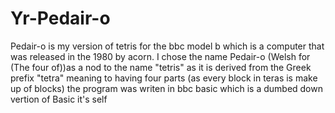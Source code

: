 # Yr-Pedair-o
Pedair-o is my version of tetris for the bbc model b which is a computer that was released in the 1980 by acorn.
I chose the name Pedair-o (Welsh for (The four of))as a nod to the name "tetris" as it is derived from the Greek prefix "tetra" meaning to having four parts (as every block in teras is make up of blocks)
the program was writen in bbc basic which is a dumbed down vertion of Basic it's self
